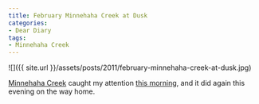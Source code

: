 ```yaml
---
title: February Minnehaha Creek at Dusk
categories:
- Dear Diary
tags:
- Minnehaha Creek
---
```


![]({{ site.url }}/assets/posts/2011/february-minnehaha-creek-at-dusk.jpg)
  



[Minnehaha Creek](http://www.minnehahacreek.org/) caught my attention [this morning](/thingelstad/creek-on-ice), and it did again this evening on the way home.
